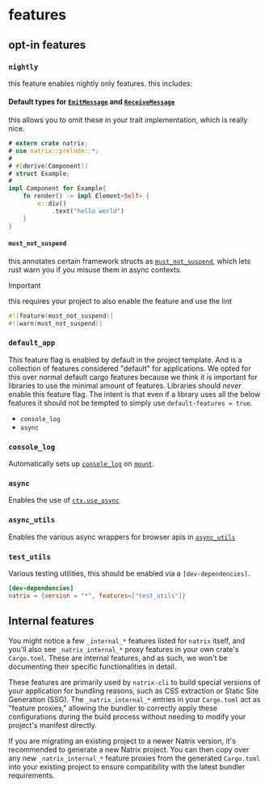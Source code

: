 # features

## opt-in features

### `nightly`

this feature enables nightly only features. this includes:

#### Default types for [`EmitMessage`](reactivity::component::Component::EmitMessage) and [`ReceiveMessage`](reactivity::component::Component::ReceiveMessage)

this allows you to omit these in your trait implementation, which is really nice.

```rust
# extern crate natrix;
# use natrix::prelude::*;
#
# #[derive(Component)]
# struct Example;
#
impl Component for Example{
    fn render() -> impl Element<Self> {
        e::div()
            .text("hello world")
    }
}
```

#### `must_not_suspend`

this annotates certain framework structs as [`must_not_suspend`](https://github.com/rust-lang/rust/issues/83310), which lets rust warn you if you misuse them in async contexts.

> [!IMPORTANT]
> this requires your project to also enable the feature and use the lint
>
> ```rust
> #![feature(must_not_suspend)]
> #![warn(must_not_suspend)]
> ```

### `default_app`
This feature flag is enabled by default in the project template. And is a collection of features considered "default" for applications.
We opted for this over normal default cargo features because we think it is important for libraries to use the minimal amount of features.
Libraries should *never* enable this feature flag.
The intent is that even if a library uses all the below features it should not be tempted to simply use `default-features = true`.

* `console_log`
* `async`

### `console_log`
Automatically sets up [`console_log`](https://crates.io/crates/console_log) on [`mount`](reactivity::component::mount).

### `async`
Enables the use of [`ctx.use_async`](reactivity::state::State::use_async) 

### `async_utils`
Enables the various async wrappers for browser apis in [`async_utils`](async_utils)

### `test_utils`
Various testing utilities, this should be enabled via a `[dev-dependencies]`.
```toml
[dev-dependencies]
natrix = {version = "*", features=["test_utils"]}
```

## Internal features

You might notice a few `_internal_*` features listed for `natrix` itself, and you'll also see `_natrix_internal_*` proxy features in your own crate's `Cargo.toml`. These are internal features, and as such, we won't be documenting their specific functionalities in detail.

These features are primarily used by `natrix-cli` to build special versions of your application for bundling reasons, such as CSS extraction or Static Site Generation (SSG). The `_natrix_internal_*` entries in your `Cargo.toml` act as "feature proxies," allowing the bundler to correctly apply these configurations during the build process without needing to modify your project's manifest directly.

If you are migrating an existing project to a newer Natrix version, it's recommended to generate a new Natrix project. You can then copy over any new `_natrix_internal_*` feature proxies from the generated `Cargo.toml` into your existing project to ensure compatibility with the latest bundler requirements.
